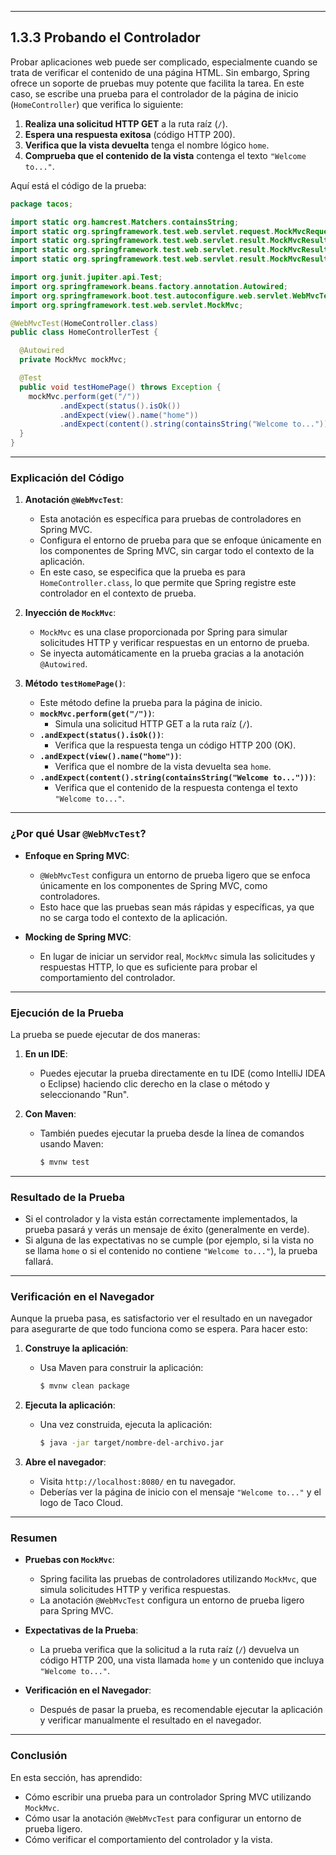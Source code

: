 
---

## **1.3.3 Probando el Controlador**

Probar aplicaciones web puede ser complicado, especialmente cuando se trata de verificar el contenido de una página HTML. Sin embargo, Spring ofrece un soporte de pruebas muy potente que facilita la tarea. En este caso, se escribe una prueba para el controlador de la página de inicio (`HomeController`) que verifica lo siguiente:

1. **Realiza una solicitud HTTP GET** a la ruta raíz (`/`).
2. **Espera una respuesta exitosa** (código HTTP 200).
3. **Verifica que la vista devuelta** tenga el nombre lógico `home`.
4. **Comprueba que el contenido de la vista** contenga el texto `"Welcome to..."`.

Aquí está el código de la prueba:

```java
package tacos;

import static org.hamcrest.Matchers.containsString;
import static org.springframework.test.web.servlet.request.MockMvcRequestBuilders.get;
import static org.springframework.test.web.servlet.result.MockMvcResultMatchers.content;
import static org.springframework.test.web.servlet.result.MockMvcResultMatchers.status;
import static org.springframework.test.web.servlet.result.MockMvcResultMatchers.view;

import org.junit.jupiter.api.Test;
import org.springframework.beans.factory.annotation.Autowired;
import org.springframework.boot.test.autoconfigure.web.servlet.WebMvcTest;
import org.springframework.test.web.servlet.MockMvc;

@WebMvcTest(HomeController.class)   
public class HomeControllerTest {

  @Autowired
  private MockMvc mockMvc;    

  @Test
  public void testHomePage() throws Exception {
    mockMvc.perform(get("/"))          
           .andExpect(status().isOk())    
           .andExpect(view().name("home"))       
           .andExpect(content().string(containsString("Welcome to...")));
  }
}
```

---

### **Explicación del Código**

1. **Anotación `@WebMvcTest`**:
    - Esta anotación es específica para pruebas de controladores en Spring MVC.
    - Configura el entorno de prueba para que se enfoque únicamente en los componentes de Spring MVC, sin cargar todo el contexto de la aplicación.
    - En este caso, se especifica que la prueba es para `HomeController.class`, lo que permite que Spring registre este controlador en el contexto de prueba.

2. **Inyección de `MockMvc`**:
    - `MockMvc` es una clase proporcionada por Spring para simular solicitudes HTTP y verificar respuestas en un entorno de prueba.
    - Se inyecta automáticamente en la prueba gracias a la anotación `@Autowired`.

3. **Método `testHomePage()`**:
    - Este método define la prueba para la página de inicio.
    - **`mockMvc.perform(get("/"))`**:
        - Simula una solicitud HTTP GET a la ruta raíz (`/`).
    - **`.andExpect(status().isOk())`**:
        - Verifica que la respuesta tenga un código HTTP 200 (OK).
    - **`.andExpect(view().name("home"))`**:
        - Verifica que el nombre de la vista devuelta sea `home`.
    - **`.andExpect(content().string(containsString("Welcome to...")))`**:
        - Verifica que el contenido de la respuesta contenga el texto `"Welcome to..."`.

---

### **¿Por qué Usar `@WebMvcTest`?**

- **Enfoque en Spring MVC**:
    - `@WebMvcTest` configura un entorno de prueba ligero que se enfoca únicamente en los componentes de Spring MVC, como controladores.
    - Esto hace que las pruebas sean más rápidas y específicas, ya que no se carga todo el contexto de la aplicación.

- **Mocking de Spring MVC**:
    - En lugar de iniciar un servidor real, `MockMvc` simula las solicitudes y respuestas HTTP, lo que es suficiente para probar el comportamiento del controlador.

---

### **Ejecución de la Prueba**

La prueba se puede ejecutar de dos maneras:

1. **En un IDE**:
    - Puedes ejecutar la prueba directamente en tu IDE (como IntelliJ IDEA o Eclipse) haciendo clic derecho en la clase o método y seleccionando "Run".

2. **Con Maven**:
    - También puedes ejecutar la prueba desde la línea de comandos usando Maven:
      ```bash
      $ mvnw test
      ```

---

### **Resultado de la Prueba**

- Si el controlador y la vista están correctamente implementados, la prueba pasará y verás un mensaje de éxito (generalmente en verde).
- Si alguna de las expectativas no se cumple (por ejemplo, si la vista no se llama `home` o si el contenido no contiene `"Welcome to..."`), la prueba fallará.

---

### **Verificación en el Navegador**

Aunque la prueba pasa, es satisfactorio ver el resultado en un navegador para asegurarte de que todo funciona como se espera. Para hacer esto:

1. **Construye la aplicación**:
    - Usa Maven para construir la aplicación:
      ```bash
      $ mvnw clean package
      ```

2. **Ejecuta la aplicación**:
    - Una vez construida, ejecuta la aplicación:
      ```bash
      $ java -jar target/nombre-del-archivo.jar
      ```

3. **Abre el navegador**:
    - Visita `http://localhost:8080/` en tu navegador.
    - Deberías ver la página de inicio con el mensaje `"Welcome to..."` y el logo de Taco Cloud.

---

### **Resumen**

- **Pruebas con `MockMvc`**:
    - Spring facilita las pruebas de controladores utilizando `MockMvc`, que simula solicitudes HTTP y verifica respuestas.
    - La anotación `@WebMvcTest` configura un entorno de prueba ligero para Spring MVC.

- **Expectativas de la Prueba**:
    - La prueba verifica que la solicitud a la ruta raíz (`/`) devuelva un código HTTP 200, una vista llamada `home` y un contenido que incluya `"Welcome to..."`.

- **Verificación en el Navegador**:
    - Después de pasar la prueba, es recomendable ejecutar la aplicación y verificar manualmente el resultado en el navegador.

---

### **Conclusión**

En esta sección, has aprendido:

- Cómo escribir una prueba para un controlador Spring MVC utilizando `MockMvc`.
- Cómo usar la anotación `@WebMvcTest` para configurar un entorno de prueba ligero.
- Cómo verificar el comportamiento del controlador y la vista.

